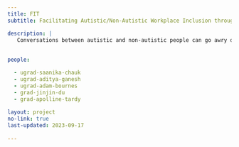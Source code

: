 ```yaml
---
title: FIT
subtitle: Facilitating Autistic/Non-Autistic Workplace Inclusion through Technology

description: |
   Conversations between autistic and non-autistic people can go awry due to differing cognitive styles. Challenges that arise in workplace conversations such as job interviews or performance evaluations can lead to poor outcomes for autistic employees. FIT employs AI to identify verbal and non-verbal conversational cues that signify when interactions are going poorly. Our goal is to facilitate conversations and help the conversants repair miscommunications and misunderstandings.
   
   
people: 

  - ugrad-saanika-chauk
  - ugrad-aditya-ganesh
  - ugrad-adam-bournes
  - grad-jinjin-du
  - grad-apolline-tardy
  
layout: project
no-link: true
last-updated: 2023-09-17
   
---
```

